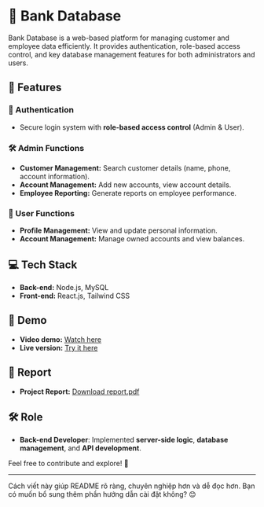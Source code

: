 # 🏦 Bank Database  

Bank Database is a web-based platform for managing customer and employee data efficiently. It provides authentication, role-based access control, and key database management features for both administrators and users.  

## 🚀 Features  

### 🔐 Authentication  
- Secure login system with **role-based access control** (Admin & User).  

### 🛠 Admin Functions  
- **Customer Management:** Search customer details (name, phone, account information).  
- **Account Management:** Add new accounts, view account details.  
- **Employee Reporting:** Generate reports on employee performance.  

### 👥 User Functions  
- **Profile Management:** View and update personal information.  
- **Account Management:** Manage owned accounts and view balances.  

## 💻 Tech Stack  
- **Back-end:** Node.js, MySQL  
- **Front-end:** React.js, Tailwind CSS  

## 🎥 Demo  
- **Video demo:** [Watch here](https://drive.google.com/file/d/1Id2QJRKQfT_QdnkqtfaLTK_DDbGwaFSp/view)  
- **Live version:** [Try it here](https://co2013-assignment2-bank-database-l09-g03.vercel.app/)  

## 📄 Report  
- **Project Report:** [Download report.pdf](report.pdf)  

## 🛠 Role  
- **Back-end Developer**: Implemented **server-side logic**, **database management**, and **API development**.  

Feel free to contribute and explore! 🚀  

---

Cách viết này giúp README rõ ràng, chuyên nghiệp hơn và dễ đọc hơn. Bạn có muốn bổ sung thêm phần hướng dẫn cài đặt không? 😊
